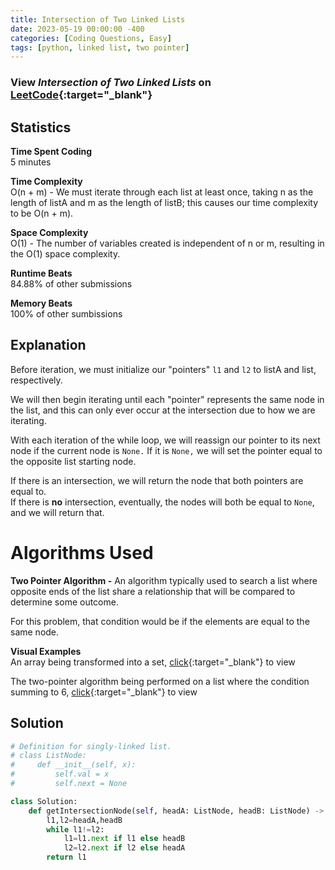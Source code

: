 ```yaml
---
title: Intersection of Two Linked Lists
date: 2023-05-19 00:00:00 -400
categories: [Coding Questions, Easy]
tags: [python, linked list, two pointer]
---
```



### View *Intersection of Two Linked Lists* on [LeetCode](https://leetcode.com/problems/intersection-of-two-linked-lists/){:target="_blank"}

## Statistics  

**Time Spent Coding**  
5 minutes

**Time Complexity**  
O(n + m) - We must iterate through each list at least once, taking n as the length of listA and m as the length of listB; this causes our time complexity to be O(n + m).

**Space Complexity**  
O(1) - The number of variables created is independent of n or m, resulting in the O(1) space complexity.

**Runtime Beats**  
84.88% of other submissions  

**Memory Beats**  
100% of other sumbissions  

## Explanation
Before iteration, we must initialize our "pointers" `l1` and `l2` to listA and list, respectively.  

We will then begin iterating until each "pointer" represents the same node in the list, and this can only ever occur at the intersection due to how we are iterating.

With each iteration of the while loop, we will reassign our pointer to its next node if the current node is `None.` 
If it is `None,` we will set the pointer equal to the opposite list starting node. 

If there is an intersection, we will return the node that both pointers are equal to.  
If there is **no** intersection, eventually, the nodes will both be equal to `None`, and we will return that.

# Algorithms Used

**Two Pointer Algorithm -** An algorithm typically used to search a list where opposite ends of the list share a relationship that will be compared to determine some outcome.

For this problem, that condition would be if the elements are equal to the same node.

**Visual Examples**  
An array being transformed into a set, [click](https://drive.google.com/file/d/1LRyxh8Lfi00T58I4HRA6jOKPuO87s40F/view?usp=sharing){:target="_blank"} to view  

The two-pointer algorithm being performed on a list where the condition summing to 6, [click](https://usblog.teamblind.com/wp-content/uploads/2022/06/Two-Pointers-Coding-Interview-Problem.png){:target="_blank"} to view  


## Solution  

```python
# Definition for singly-linked list.
# class ListNode:
#     def __init__(self, x):
#         self.val = x
#         self.next = None

class Solution:
    def getIntersectionNode(self, headA: ListNode, headB: ListNode) -> Optional[ListNode]:
        l1,l2=headA,headB
        while l1!=l2:
            l1=l1.next if l1 else headB
            l2=l2.next if l2 else headA
        return l1
```